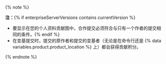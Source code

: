 {% note %}

**注：**{% if enterpriseServerVersions contains currentVersion %}
- 要显示在您的个人资料贡献图中，合作提交必须符合与只有一个作者的提交相同的条件。{% endif %}
- 在变基提交时，提交的原作者和提交的变基者（无论是在命令行还是 {% data variables.product.product_location %} 上）都会获得贡献积分。

{% endnote %}
